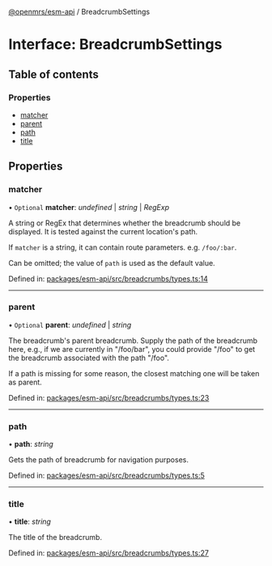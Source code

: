 [@openmrs/esm-api](../API.md) / BreadcrumbSettings

# Interface: BreadcrumbSettings

## Table of contents

### Properties

- [matcher](breadcrumbsettings.md#matcher)
- [parent](breadcrumbsettings.md#parent)
- [path](breadcrumbsettings.md#path)
- [title](breadcrumbsettings.md#title)

## Properties

### matcher

• `Optional` **matcher**: *undefined* \| *string* \| *RegExp*

A string or RegEx that determines whether the breadcrumb should be displayed.
It is tested against the current location's path.

If `matcher` is a string, it can contain route parameters. e.g. `/foo/:bar`.

Can be omitted; the value of `path` is used as the default value.

Defined in: [packages/esm-api/src/breadcrumbs/types.ts:14](https://github.com/openmrs/openmrs-esm-core/blob/master/packages/esm-api/src/breadcrumbs/types.ts#L14)

___

### parent

• `Optional` **parent**: *undefined* \| *string*

The breadcrumb's parent breadcrumb. Supply the path of the breadcrumb here, e.g.,
if we are currently in "/foo/bar", you could provide "/foo" to get the breadcrumb
associated with the path "/foo".

If a path is missing for some reason, the closest matching one will be taken as
parent.

Defined in: [packages/esm-api/src/breadcrumbs/types.ts:23](https://github.com/openmrs/openmrs-esm-core/blob/master/packages/esm-api/src/breadcrumbs/types.ts#L23)

___

### path

• **path**: *string*

Gets the path of breadcrumb for navigation purposes.

Defined in: [packages/esm-api/src/breadcrumbs/types.ts:5](https://github.com/openmrs/openmrs-esm-core/blob/master/packages/esm-api/src/breadcrumbs/types.ts#L5)

___

### title

• **title**: *string*

The title of the breadcrumb.

Defined in: [packages/esm-api/src/breadcrumbs/types.ts:27](https://github.com/openmrs/openmrs-esm-core/blob/master/packages/esm-api/src/breadcrumbs/types.ts#L27)
